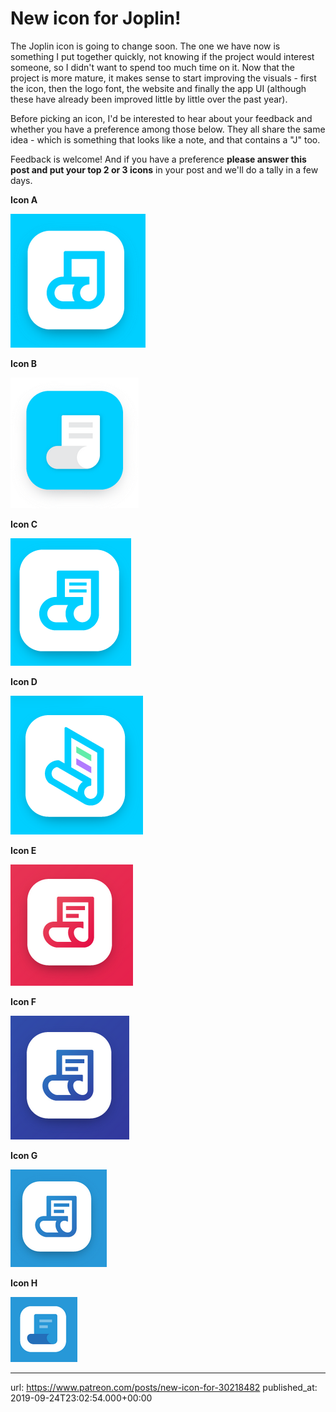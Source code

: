 # New icon for Joplin!

The Joplin icon is going to change soon. The one we have now is something I put together quickly, not knowing if the project would interest someone, so I didn't want to spend too much time on it. Now that the project is more mature, it makes sense to start improving the visuals - first the icon, then the logo font, the website and finally the app UI (although these have already been improved little by little over the past year).

Before picking an icon, I'd be interested to hear about your feedback and whether you have a preference among those below. They all share the same idea - which is something that looks like a note, and that contains a "J" too.

Feedback is welcome! And if you have a preference **please answer this post and put your top 2 or 3 icons** in your post and we'll do a tally in a few days.

**Icon A**

![](images/20190924-230254_0.png)

**Icon B**

![](images/20190924-230254_1.png)

**Icon C**

![](images/20190924-230254_2.png)

**Icon D**

![](images/20190924-230254_3.png)

**Icon E**

![](images/20190924-230254_4.png)

**Icon F**

![](images/20190924-230254_5.png)

**Icon G**

![](images/20190924-230254_6.png)

**Icon H**

![](images/20190924-230254_7.png)

* * *

url: https://www.patreon.com/posts/new-icon-for-30218482
published_at: 2019-09-24T23:02:54.000+00:00